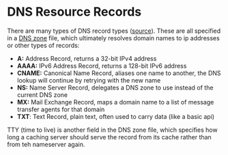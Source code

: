 # DNS Resource Records
There are many types of DNS record types ([source](https://en.wikipedia.org/wiki/List_of_DNS_record_types)). These are all specified in a [DNS zone](https://github.com/kevintpeng/Learn-Something-Everyday/blob/master/Networking/Subdomains%20and%20DNS%20Zones.md) file, which ultimately resolves domain names to ip addresses or other types of records:
- **A:** Address Record, returns a 32-bit IPv4 address
- **AAAA:** IPv6 Address Record, returns a 128-bit IPv6 address
- **CNAME:** Canonical Name Record, aliases one name to another, the DNS lookup will continue by retrying with the new name
- **NS:** Name Server Record, delegates a DNS zone to use instead of the current DNS zone
- **MX:** Mail Exchange Record, maps a domain name to a list of message transfer agents for that domain
- **TXT**: Text Record, plain text, often used to carry data (like a basic api)

TTY (time to live) is another field in the DNS zone file, which specifies how long a caching server should serve the record from its cache rather than from teh nameserver again.
